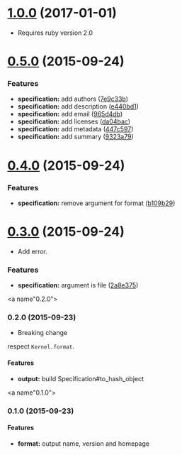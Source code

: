 <a name="1.0.0"></a>
# [1.0.0](https://github.com/packsaddle/ruby-parse_gemspec/compare/v0.5.0...v1.0.0) (2017-01-01)

* Requires ruby version 2.0


<a name="0.5.0"></a>
# [0.5.0](https://github.com/packsaddle/ruby-parse_gemspec/compare/v0.4.0...v0.5.0) (2015-09-24)


### Features

* **specification:** add authors ([7e9c33b](https://github.com/packsaddle/ruby-parse_gemspec/commit/7e9c33b))
* **specification:** add description ([e440bd1](https://github.com/packsaddle/ruby-parse_gemspec/commit/e440bd1))
* **specification:** add email ([965d4db](https://github.com/packsaddle/ruby-parse_gemspec/commit/965d4db))
* **specification:** add licenses ([da04bac](https://github.com/packsaddle/ruby-parse_gemspec/commit/da04bac))
* **specification:** add metadata ([447c597](https://github.com/packsaddle/ruby-parse_gemspec/commit/447c597))
* **specification:** add summary ([9323a79](https://github.com/packsaddle/ruby-parse_gemspec/commit/9323a79))



<a name="0.4.0"></a>
# [0.4.0](https://github.com/packsaddle/ruby-parse_gemspec/compare/v0.3.0...v0.4.0) (2015-09-24)


### Features

* **specification:** remove argument for format ([b109b29](https://github.com/packsaddle/ruby-parse_gemspec/commit/b109b29))



<a name="0.3.0"></a>
# [0.3.0](https://github.com/packsaddle/ruby-parse_gemspec/compare/v0.2.0...v0.3.0) (2015-09-24)

* Add error.


### Features

* **specification:** argument is file ([2a8e375](https://github.com/packsaddle/ruby-parse_gemspec/commit/2a8e375))



<a name"0.2.0"></a>
### 0.2.0 (2015-09-23)

* Breaking change

respect `Kernel.format`.


#### Features

* **output:** build Specification#to_hash_object


<a name"0.1.0"></a>
### 0.1.0 (2015-09-23)

#### Features

* **format:** output name, version and homepage
